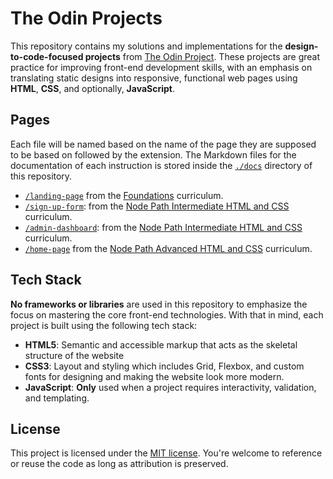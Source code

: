 # The Odin Projects

This repository contains my solutions and implementations for the **design-to-code-focused projects** from [The Odin Project](https://www.theodinproject.com/). These projects are great practice for improving front-end development skills, with an emphasis on translating static designs into responsive, functional web pages using **HTML**, **CSS**, and optionally, **JavaScript**.

## Pages

Each file will be named based on the name of the page they are supposed to be based on followed by the extension. The Markdown files for the documentation of each instruction is stored inside the [`./docs`](./docs/) directory of this repository.

- [`/landing-page`](https://enetwarch.github.io/the-odin-projects/landing-page) from the [Foundations](https://www.theodinproject.com/lessons/foundations-landing-page) curriculum.
- [`/sign-up-form`](https://enetwarch.github.io/the-odin-projects/sign-up-form): from the [Node Path Intermediate HTML and CSS](https://www.theodinproject.com/lessons/node-path-intermediate-html-and-css-sign-up-form) curriculum.
- [`/admin-dashboard`](https://enetwarch.github.io/the-odin-projects/admin-dashboard): from the [Node Path Intermediate HTML and CSS](https://www.theodinproject.com/lessons/node-path-intermediate-html-and-css-admin-dashboard) curriculum.
- [`/home-page`](https://enetwarch.github.io/the-odin-projects/home-page) from the [Node Path Advanced HTML and CSS](https://www.theodinproject.com/lessons/node-path-advanced-html-and-css-homepage) curriculum.

## Tech Stack

**No frameworks or libraries** are used in this repository to emphasize the focus on mastering the core front-end technologies. With that in mind, each project is built using the following tech stack:

- **HTML5**: Semantic and accessible markup that acts as the skeletal structure of the website
- **CSS3**: Layout and styling which includes Grid, Flexbox, and custom fonts for designing and making the website look more modern.
- **JavaScript**: **Only** used when a project requires interactivity, validation, and templating.

## License

This project is licensed under the [MIT license](./LICENSE). You're welcome to reference or reuse the code as long as attribution is preserved.
